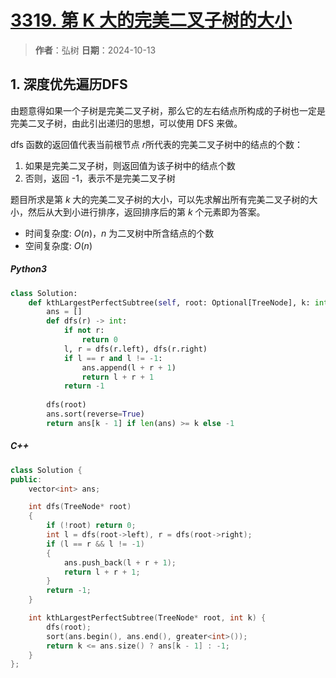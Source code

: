# [3319. 第 K 大的完美二叉子树的大小](https://leetcode.cn/problems/k-th-largest-perfect-subtree-size-in-binary-tree/description/)

> **作者**：弘树
> **日期**：2024-10-13

## 1. 深度优先遍历DFS

由题意得如果一个子树是完美二叉子树，那么它的左右结点所构成的子树也一定是完美二叉子树，由此引出递归的思想，可以使用 DFS 来做。

dfs 函数的返回值代表当前根节点 $r$所代表的完美二叉子树中的结点的个数：

1. 如果是完美二叉子树，则返回值为该子树中的结点个数
2. 否则，返回 -1，表示不是完美二叉子树

题目所求是第 $k$ 大的完美二叉子树的大小，可以先求解出所有完美二叉子树的大小，然后从大到小进行排序，返回排序后的第 $k$ 个元素即为答案。

- 时间复杂度: $O(n)$，$n$ 为二叉树中所含结点的个数
- 空间复杂度: $O(n)$

##### Python3

```python
class Solution:
    def kthLargestPerfectSubtree(self, root: Optional[TreeNode], k: int) -> int:
        ans = []
        def dfs(r) -> int:
            if not r:
                return 0
            l, r = dfs(r.left), dfs(r.right)
            if l == r and l != -1:
                ans.append(l + r + 1)
                return l + r + 1
            return -1
        
        dfs(root)
        ans.sort(reverse=True)
        return ans[k - 1] if len(ans) >= k else -1
```

##### C++

```C++
class Solution {
public:
    vector<int> ans;

    int dfs(TreeNode* root)
    {
        if (!root) return 0;
        int l = dfs(root->left), r = dfs(root->right);
        if (l == r && l != -1)
        {
            ans.push_back(l + r + 1);
            return l + r + 1;
        }
        return -1;
    }

    int kthLargestPerfectSubtree(TreeNode* root, int k) {
        dfs(root);
        sort(ans.begin(), ans.end(), greater<int>());
        return k <= ans.size() ? ans[k - 1] : -1;
    }
};
```